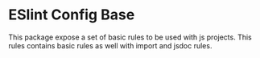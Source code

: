 # ESlint Config Base

This package expose a set of basic rules to be used with js projects. This rules contains basic rules as well with import and jsdoc rules.